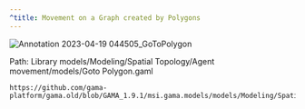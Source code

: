 ```yaml
---
^title: Movement on a Graph created by Polygons
---
```


![Annotation 2023-04-19 044505_GoToPolygon](https://user-images.githubusercontent.com/4437331/232953918-166955b9-dc45-4a1b-9c01-4f2cd8558250.png)

Path: Library models/Modeling/Spatial Topology/Agent movement/models/Goto Polygon.gaml

```gaml reference
https://github.com/gama-platform/gama.old/blob/GAMA_1.9.1/msi.gama.models/models/Modeling/Spatial%20Topology/Agent%20movement/models/Goto%20Polygon.gaml
```
